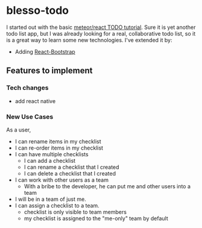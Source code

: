 # blesso-todo
I started out with the basic [meteor/react TODO tutorial](https://www.meteor.com/tutorials/react/creating-an-app). Sure it is yet another todo list app, but I was already looking for a real, collaborative todo list, so it is a great way to learn some new technologies. I've extended it by:
* Adding [React-Bootstrap](https://react-bootstrap.github.io/)

## Features to implement
### Tech changes
* add react native
### New Use Cases
As a user,
* I can rename items in my checklist
* I can re-order items in my checklist
* I can have multiple checklists
  * I can add a checklist
  * I can rename a checklist that I created
  * I can delete a checklist that I created
* I can work with other users as a team
  * With a bribe to the developer, he can put me and other users into a team
* I will be in a team of just me.
* I can assign a checklist to a team.
  * checklist is only visible to team members
  * my checklist is assigned to the "me-only" team by default